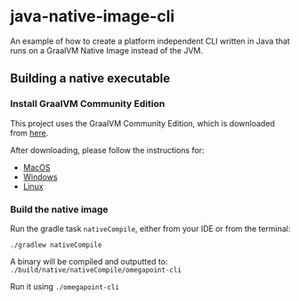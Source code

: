# java-native-image-cli

An example of how to create a platform independent CLI written in Java that runs on a GraalVM Native Image instead of the JVM.

## Building a native executable

### Install GraalVM Community Edition

This project uses the GraalVM Community Edition, which is downloaded from [here](https://github.com/graalvm/graalvm-ce-builds/releases/).

After downloading, please follow the instructions for:
- [MacOS](https://www.graalvm.org/latest/docs/getting-started/macos/)
- [Windows](https://www.graalvm.org/latest/docs/getting-started/windows/)
- [Linux](https://www.graalvm.org/latest/docs/getting-started/linux/)

### Build the native image
Run the gradle task `nativeCompile`, either from your IDE or from the terminal:

`./gradlew nativeCompile`

A binary will be compiled and outputted to: `./build/native/nativeCompile/omegapoint-cli`

Run it using `./omegapoint-cli`